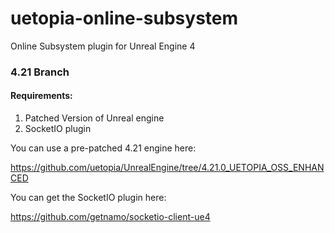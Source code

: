 # uetopia-online-subsystem
Online Subsystem plugin for Unreal Engine 4

### 4.21 Branch

#### Requirements:
1. Patched Version of Unreal engine
2. SocketIO plugin

You can use a pre-patched 4.21 engine here:

https://github.com/uetopia/UnrealEngine/tree/4.21.0_UETOPIA_OSS_ENHANCED

You can get the SocketIO plugin here:

https://github.com/getnamo/socketio-client-ue4
